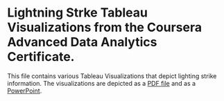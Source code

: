 # Lightning Strke Tableau Visualizations from the Coursera Advanced Data Analytics Certificate.
This file contains various Tableau Visualizations that depict lighting strike information. The visualizations are depicted as a [PDF file]() and as a [PowerPoint]().
